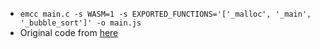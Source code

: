 * `emcc main.c -s WASM=1 -s EXPORTED_FUNCTIONS='['_malloc', '_main', '_bubble_sort']' -o main.js`
* Original code from [here](https://stackoverflow.com/a/41878939)